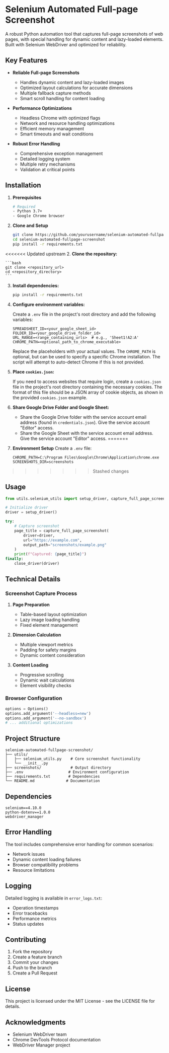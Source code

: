 # Selenium Automated Full-page Screenshot

A robust Python automation tool that captures full-page screenshots of web pages, with special handling for dynamic content and lazy-loaded elements. Built with Selenium WebDriver and optimized for reliability.

## Key Features

- **Reliable Full-page Screenshots**
  - Handles dynamic content and lazy-loaded images
  - Optimized layout calculations for accurate dimensions
  - Multiple fallback capture methods
  - Smart scroll handling for content loading

- **Performance Optimizations**
  - Headless Chrome with optimized flags
  - Network and resource handling optimizations
  - Efficient memory management
  - Smart timeouts and wait conditions

- **Robust Error Handling**
  - Comprehensive exception management
  - Detailed logging system
  - Multiple retry mechanisms
  - Validation at critical points

## Installation

1. **Prerequisites**
   ```bash
   # Required
   - Python 3.7+
   - Google Chrome browser
   ```

2. **Clone and Setup**
   ```bash
   git clone https://github.com/yourusername/selenium-automated-fullpage-screenshot.git
   cd selenium-automated-fullpage-screenshot
   pip install -r requirements.txt
   ```

<<<<<<< Updated upstream
2.  **Clone the repository:**

    ```bash
    git clone <repository_url>
    cd <repository_directory>
    ```

3.  **Install dependencies:**

    ```bash
    pip install -r requirements.txt
    ```

4.  **Configure environment variables:**

    Create a `.env` file in the project's root directory and add the following variables:

    ```
    SPREADSHEET_ID=<your_google_sheet_id>
    FOLDER_ID=<your_google_drive_folder_id>
    URL_RANGE=<range_containing_urls>  # e.g., 'Sheet1!A2:A'
    CHROME_PATH=<optional_path_to_chrome_executable>
    ```

    Replace the placeholders with your actual values.  The `CHROME_PATH` is optional, but can be used to specify a specific Chrome installation.  The script will attempt to auto-detect Chrome if this is not provided.

5.  **Place `cookies.json`:**

    If you need to access websites that require login, create a `cookies.json` file in the project's root directory containing the necessary cookies.  The format of this file should be a JSON array of cookie objects, as shown in the provided `cookies.json` example.

6. **Share Google Drive Folder and Google Sheet:**
    * Share the Google Drive folder with the service account email address (found in `credentials.json`). Give the service account "Editor" access.
    * Share the Google Sheet with the service account email address. Give the service account "Editor" access.
=======
3. **Environment Setup**
   Create a `.env` file:
   ```env
   CHROME_PATH=C:\Program Files\Google\Chrome\Application\chrome.exe
   SCREENSHOTS_DIR=screenshots
   ```
>>>>>>> Stashed changes

## Usage

```python
from utils.selenium_utils import setup_driver, capture_full_page_screenshot, close_driver

# Initialize driver
driver = setup_driver()

try:
    # Capture screenshot
    page_title = capture_full_page_screenshot(
        driver=driver,
        url="https://example.com",
        output_path="screenshots/example.png"
    )
    print(f"Captured: {page_title}")
finally:
    close_driver(driver)
```

## Technical Details

### Screenshot Capture Process

1. **Page Preparation**
   - Table-based layout optimization
   - Lazy image loading handling
   - Fixed element management

2. **Dimension Calculation**
   - Multiple viewport metrics
   - Padding for safety margins
   - Dynamic content consideration

3. **Content Loading**
   - Progressive scrolling
   - Dynamic wait calculations
   - Element visibility checks

### Browser Configuration

```python
options = Options()
options.add_argument('--headless=new')
options.add_argument('--no-sandbox')
# ... additional optimizations
```

## Project Structure

```
selenium-automated-fullpage-screenshot/
├── utils/
│   ├── selenium_utils.py    # Core screenshot functionality
│   └── __init__.py
├── screenshots/             # Output directory
├── .env                    # Environment configuration
├── requirements.txt        # Dependencies
└── README.md              # Documentation
```

## Dependencies

```
selenium==4.10.0
python-dotenv==1.0.0
webdriver_manager
```

## Error Handling

The tool includes comprehensive error handling for common scenarios:
- Network issues
- Dynamic content loading failures
- Browser compatibility problems
- Resource limitations

## Logging

Detailed logging is available in `error_logs.txt`:
- Operation timestamps
- Error tracebacks
- Performance metrics
- Status updates

## Contributing

1. Fork the repository
2. Create a feature branch
3. Commit your changes
4. Push to the branch
5. Create a Pull Request

## License

This project is licensed under the MIT License - see the LICENSE file for details.

## Acknowledgments

- Selenium WebDriver team
- Chrome DevTools Protocol documentation
- WebDriver Manager project